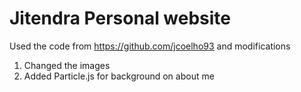# Jitendra Personal website

Used the code from https://github.com/jcoelho93 and modifications

1. Changed the images
2. Added Particle.js for background on about me
